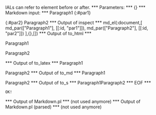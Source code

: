 IALs can refer to element before or after.
*** Parameters: ***
{}
*** Markdown input: ***
Paragraph1
{:#par1}

{:#par2}
Paragraph2
*** Output of inspect ***
md_el(:document,[
	md_par(["Paragraph1"], [[:id, "par1"]]),
	md_par(["Paragraph2"], [[:id, "par2"]])
],{},[])
*** Output of to_html ***
<p id='par1'>Paragraph1</p>

<p id='par2'>Paragraph2</p>
*** Output of to_latex ***
Paragraph1

Paragraph2
*** Output of to_md ***
Paragraph1

Paragraph2
*** Output of to_s ***
Paragraph1Paragraph2
*** EOF ***



	OK!



*** Output of Markdown.pl ***
(not used anymore)
*** Output of Markdown.pl (parsed) ***
(not used anymore)